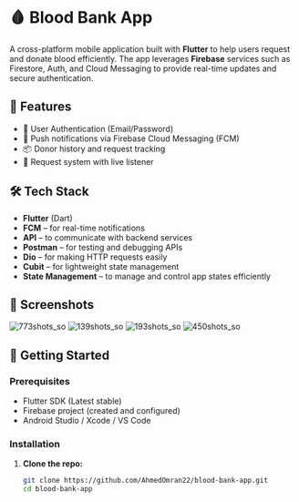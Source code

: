 # 🩸 Blood Bank App

A cross-platform mobile application built with **Flutter** to help users request and donate blood efficiently. The app leverages **Firebase** services such as Firestore, Auth, and Cloud Messaging to provide real-time updates and secure authentication.

## 🚀 Features

- 🔐 User Authentication (Email/Password)
- 📲 Push notifications via Firebase Cloud Messaging (FCM)
- 📦 Donor history and request tracking
- 💬 Request system with live listener

## 🛠️ Tech Stack
- **Flutter** (Dart)
- **FCM** – for real-time notifications
- **API** – to communicate with backend services
- **Postman** – for testing and debugging APIs
- **Dio** – for making HTTP requests easily
- **Cubit** – for lightweight state management
- **State Management** – to manage and control app states efficiently


## 📱 Screenshots
![773shots_so](https://github.com/user-attachments/assets/9f301e01-ccd8-4111-b193-09575f345c09)
![139shots_so](https://github.com/user-attachments/assets/0823a13e-a357-435e-89e7-6be70af634ab)
![193shots_so](https://github.com/user-attachments/assets/79aa14d0-cc75-4db0-8895-07688d9e49bd)
![450shots_so](https://github.com/user-attachments/assets/8fef9e1b-e2ce-4851-a67d-2d56b9efd307)

## 🔧 Getting Started

### Prerequisites

- Flutter SDK (Latest stable)
- Firebase project (created and configured)
- Android Studio / Xcode / VS Code

### Installation

1. **Clone the repo:**
   ```bash
   git clone https://github.com/AhmedOmran22/blood-bank-app.git
   cd blood-bank-app
